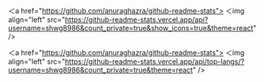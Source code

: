 ＜a href="https://github.com/anuraghazra/github-readme-stats">
  ＜img align="left" src="https://github-readme-stats.vercel.app/api?username=shwg8986&count_private=true&show_icons=true&theme=react" />

＜a href="https://github.com/anuraghazra/github-readme-stats">
  ＜img align="left" src="https://github-readme-stats.vercel.app/api/top-langs/?username=shwg8986&count_private=true&theme=react" />

